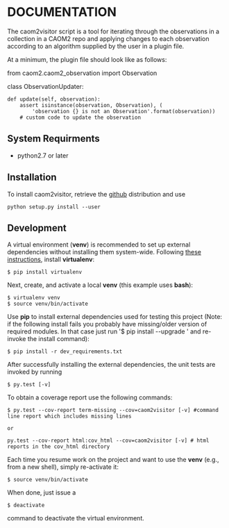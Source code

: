 # DOCUMENTATION

The caom2visitor script is a tool for iterating through the observations in a collection in a CAOM2 repo and applying changes to each observation according to an algorithm supplied by the user in a plugin file.

At a minimum, the plugin file should look like as follows:

   from caom2.caom2_observation import Observation

   class ObservationUpdater:
    
    def update(self, observation):
        assert isinstance(observation, Observation), (
            'observation {} is not an Observation'.format(observation))
        # custom code to update the observation

## System Requirments

* python2.7 or later

## Installation


To install caom2visitor, retrieve the [github](github.com/opencadc/caom2tools) distribution and use

 `python setup.py install --user`




## Development
A virtual environment (**venv**) is recommended to set up external dependencies without installing them system-wide. Following [these instructions](http://docs.python-guide.org/en/latest/dev/virtualenvs/), install **virtualenv**:
```
$ pip install virtualenv
```

Next, create, and activate a local **venv** (this example uses **bash**):
```
$ virtualenv venv
$ source venv/bin/activate
```
Use **pip** to install external dependencies used for testing this project (Note: if the following install fails you probably have missing/older version of required modules. In that case just run '$ pip install --upgrade <module>' and re-invoke the install command):
```
$ pip install -r dev_requirements.txt
```

After successfully installing the external dependencies, the unit tests are invoked by running
```
$ py.test [-v]
```

To obtain a coverage report use the following commands:
```
$ py.test --cov-report term-missing --cov=caom2visitor [-v] #command line report which includes missing lines

or

py.test --cov-report html:cov_html --cov=caom2visitor [-v] # html reports in the cov_html directory
```

Each time you resume work on the project and want to use the **venv** (e.g., from a new shell), simply re-activate it:
```
$ source venv/bin/activate
```
When done, just issue a 
```
$ deactivate
```
command to deactivate the virtual environment.

